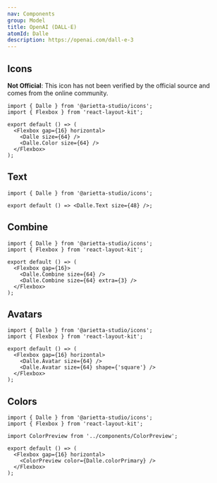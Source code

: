 ```yaml
---
nav: Components
group: Model
title: OpenAI (DALL·E)
atomId: Dalle
description: https://openai.com/dall-e-3
---
```


## Icons

**Not Official**: This icon has not been verified by the official source and comes from the online community.

```tsx
import { Dalle } from '@arietta-studio/icons';
import { Flexbox } from 'react-layout-kit';

export default () => (
  <Flexbox gap={16} horizontal>
    <Dalle size={64} />
    <Dalle.Color size={64} />
  </Flexbox>
);
```

## Text

```tsx
import { Dalle } from '@arietta-studio/icons';

export default () => <Dalle.Text size={48} />;
```

## Combine

```tsx
import { Dalle } from '@arietta-studio/icons';
import { Flexbox } from 'react-layout-kit';

export default () => (
  <Flexbox gap={16}>
    <Dalle.Combine size={64} />
    <Dalle.Combine size={64} extra={3} />
  </Flexbox>
);
```

## Avatars

```tsx
import { Dalle } from '@arietta-studio/icons';
import { Flexbox } from 'react-layout-kit';

export default () => (
  <Flexbox gap={16} horizontal>
    <Dalle.Avatar size={64} />
    <Dalle.Avatar size={64} shape={'square'} />
  </Flexbox>
);
```

## Colors

```tsx
import { Dalle } from '@arietta-studio/icons';
import { Flexbox } from 'react-layout-kit';

import ColorPreview from '../components/ColorPreview';

export default () => (
  <Flexbox gap={16} horizontal>
    <ColorPreview color={Dalle.colorPrimary} />
  </Flexbox>
);
```
